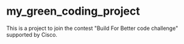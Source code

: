 # my_green_coding_project
This is a project to join the contest "Build For Better code challenge" supported by Cisco.
